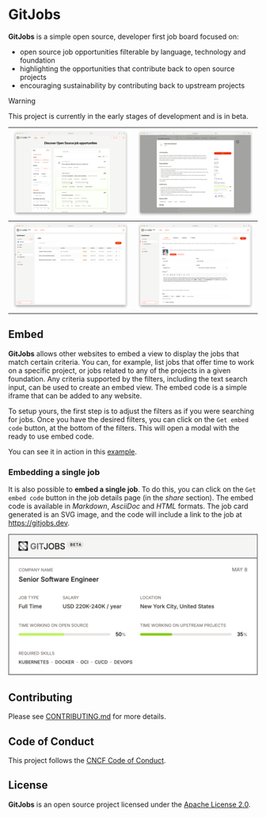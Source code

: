 # GitJobs

**GitJobs** is a simple open source, developer first job board focused on:

* open source job opportunities filterable by language, technology and foundation
* highlighting the opportunities that contribute back to open source projects
* encouraging sustainability by contributing back to upstream projects

> [!WARNING]
> This project is currently in the early stages of development and is in beta.

| ![Screenshot 1](docs/screenshots/gitjobs1.png?raw=true) | ![Screenshot 2](docs/screenshots/gitjobs2.png?raw=true) |
| ------------------------------------------------------- | ------------------------------------------------------- |
| ![Screenshot 3](docs/screenshots/gitjobs3.png?raw=true) | ![Screenshot 4](docs/screenshots/gitjobs4.png?raw=true) |

## Embed

**GitJobs** allows other websites to embed a view to display the jobs that match certain criteria. You can, for example, list jobs that offer time to work on a specific project, or jobs related to any of the projects in a given foundation. Any criteria supported by the filters, including the text search input, can be used to create an embed view. The embed code is a simple iframe that can be added to any website.

To setup yours, the first step is to adjust the filters as if you were searching for jobs. Once you have the desired filters, you can click on the `Get embed code` button, at the bottom of the filters. This will open a modal with the ready to use embed code.

You can see it in action in this [example](https://codepen.io/cynthiasg/pen/gbOJLOb).

### Embedding a single job

It is also possible to **embed a single job**. To do this, you can click on the `Get embed code` button in the job details page (in the *share* section). The embed code is available in *Markdown*, *AsciiDoc* and *HTML* formats. The job card generated is an SVG image, and the code will include a link to the job at <https://gitjobs.dev>.

![Single job embed](docs/screenshots/embed_job.png?raw=true)

## Contributing

Please see [CONTRIBUTING.md](./CONTRIBUTING.md) for more details.

## Code of Conduct

This project follows the [CNCF Code of Conduct](https://github.com/cncf/foundation/blob/master/code-of-conduct.md).

## License

**GitJobs** is an open source project licensed under the [Apache License 2.0](https://www.apache.org/licenses/LICENSE-2.0).
